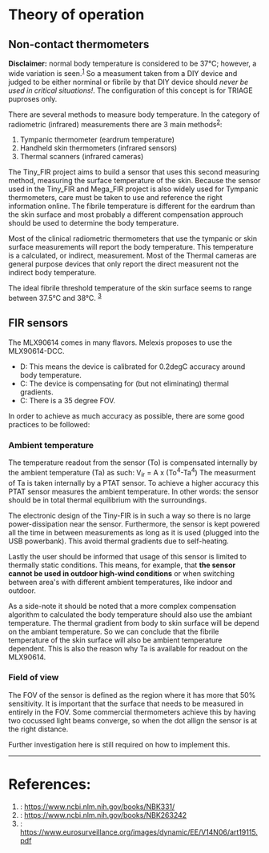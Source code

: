 # Theory of operation
## Non-contact thermometers
**Disclaimer:** normal body temperature is considered to be 37°C; however, a wide variation is seen.<sup>[1](#cit1)</sup> So a measument taken  from a DIY device and judged to be either norminal or fibrile by that DIY device should *never be used in critical situations!*. The configuration of this concept is for TRIAGE puproses only.

There are several methods to measure body temperature. In the category of radiometric (infrared) measurements there are 3 main methods<sup>[2](#cit2)</sup>:
1. Tympanic thermometer (eardrum temperature)
2. Handheld skin thermometers (infrared sensors)
3. Thermal scanners (infrared cameras)

The Tiny_FIR project aims to build a sensor that uses this second measuring method, measuring the surface temperature of the skin. Because the sensor used in the Tiny_FIR and Mega_FIR project is also widely used for Tympanic thermometers, care must be taken to use and reference the right information online. The fibrile temperature is different for the eardrum than the skin surface and most probably a different compensation approuch should be used to determine the body temperature.

Most of the clinical radiometric thermometers that use the tympanic or skin surface measurements will report the body temperature. This temperature is a calculated, or indirect, measurement. Most of the Thermal cameras are general purpose devices that only report the direct measurent not the indirect body temperature.

The ideal fibrile threshold temperature of the skin surface seems to range between 37.5°C and 38°C. <sup>[3](#cit3)</sup>

## FIR sensors
The MLX90614 comes in many flavors. Melexis proposes to use the MLX90614-DCC. 
- D: This means the device is calibrated for 0.2degC accuracy around body temperature.
- C: The device is compensating for (but not eliminating) thermal gradients. 
- C: There is a 35 degree FOV.

In order to achieve as much accuracy as possible, there are some good practices to be followed:
### Ambient temperature
The temperature readout from the sensor (To) is compensated internally by the ambient temperature (Ta) as such: V<sub>ir</sub> = A x (To<sup>4</sup>-Ta<sup>4</sup>) The measurment of Ta is taken internally by a PTAT sensor. To achieve a higher accuracy this PTAT sensor measures the ambient temperature. In other words: the sensor should be in total thermal equilibrium with the surroundings.

The electronic design of the Tiny-FIR is in such a way so there is no large power-dissipation near the sensor. Furthermore, the sensor is kept powered all the time in between measurements as long as it is used (plugged into the USB powerbank). This avoid thermal gradients due to self-heating.

Lastly the user should be informed that usage of this sensor is limited to thermally static conditions. This means, for example, that **the sensor cannot be used in outdoor high-wind conditions** or when switching between area's with different ambient temperatures, like indoor and outdoor.

As a side-note it should be noted that a more complex compensation algorithm to calculated the body temperature should also use the ambiant temperature. The thermal gradient from body to skin surface will be depend on the ambiant temperature. So we can conclude that the fibrile temperature of the skin surface will also be ambient temperature dependent. This is also the reason why Ta is available for readout on the MLX90614.

### Field of view
The FOV of the sensor is defined as the region where it has more that 50% sensitivity. It is important that the surface that needs to be measured in entirely in the FOV. Some commercial thermometers achieve this by having two cocussed light beams converge, so when the dot allign the sensor is at the right distance.

Further investigation here is still required on how to implement this.

-----
# References:
1. <a name="cit1"></a>: https://www.ncbi.nlm.nih.gov/books/NBK331/
2. <a name="cit2"></a>: https://www.ncbi.nlm.nih.gov/books/NBK263242
3. <a name="cit3"></a>: https://www.eurosurveillance.org/images/dynamic/EE/V14N06/art19115.pdf
